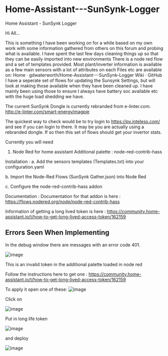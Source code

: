 # Home-Assistant---SunSynk-Logger
Home Assistant - SunSynk Logger 


 Hi All...

This is something I have been working on for a while based on my own work with some information gathered from others on this forum and probing what is available.
I have spent the last few days cleaning things up so that they can be easily imported into new environments 
There is a node red flow and a set of templates provided. 
Most plant/inverter information is available as a few main sensors with a lot of attributes on each 
Files etc are available on: Home · gdwaterworth/Home-Assistant---SunSynk-Logger Wiki · GitHub
I have a seperate set of flows for updating the Sunsynk Settings, but will look at making those available when they have been cleaned up.
I have mainly been using those to ensure I always have battery soc available etc with the huge load shedding we have.


The current SunSynk Dongle is currently rebranded from e-linter.com.
http://e-linter.com/smart-energy/magpie 

The quickest way to check would be to try login to https://pv.inteless.com/ and see if you can login to there. It may be you are actually using a rebranded dongle.
If so then this set of flows should get your invertor stats. 

Currently you will need 
1. Node Red for home assistant 
    Additional palette : node-red-contrib-hass
    
Installation : 
a. Add the sensors templates (Templates.txt) into your configuration.yaml

b. Import the Node-Red Flows (SunSynk Gather.json) into Node Red

c. Configure the node-red-contrib-hass addon 

Documentation : 
Documentation for that addon is here : https://flows.nodered.org/node/node-red-contrib-hass

Information of getting a long lived token is here : https://community.home-assistant.io/t/how-to-get-long-lived-access-token/162159


Errors Seen When Implementing 
-----------------------------
In the debug window there are messages with an error code 401. 

![image](https://user-images.githubusercontent.com/87119523/218646245-75114dea-4fdc-4578-b3d0-dce25908312c.png)

This is an invalid token in the additional palette loaded in node red

Follow the instructions here to get one : https://community.home-assistant.io/t/how-to-get-long-lived-access-token/162159

To apply it open one of these:
![image](https://user-images.githubusercontent.com/87119523/218645683-1021e79e-fbae-4ba9-a634-8d5f1d72dd28.png)

Click on 

![image](https://user-images.githubusercontent.com/87119523/218645778-884a839b-d2d7-4ab3-91d0-f42dfd7d8b11.png)

Put in long life token 

![image](https://user-images.githubusercontent.com/87119523/218645838-62b05bde-f985-4457-a2c5-36afa69aeda8.png)

and deploy

![image](https://user-images.githubusercontent.com/87119523/218646037-307de739-a71c-4872-92a7-c888c021cfe4.png)



